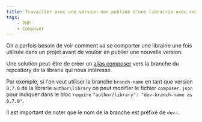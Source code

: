 ```yaml
---
title: Travailler avec une version non publiée d'une librairie avec composer
tags:
    - PHP
    - Composer
---
```


On a parfois besoin de voir comment va se comporter une librairie une fois utilisée dans un projet avant de vouloir en 
publier une nouvelle version.

Une solution peut-être de créer un [alias composer](https://getcomposer.org/doc/articles/aliases.md) vers la branche 
du repository de la librarie qui nous intéresse.

Par exemple, si l'on veut utiliser la branche `branch-name` en tant que version `0.7.0` de la librarie `author\library` 
on peut modifier le fichier `composer.json` pour indiquer dans le bloc `require` `"author/library": "dev-branch-name as 0.7.0"`.

Il est important de noter que le nom de la branche est préfixé de `dev-`.


